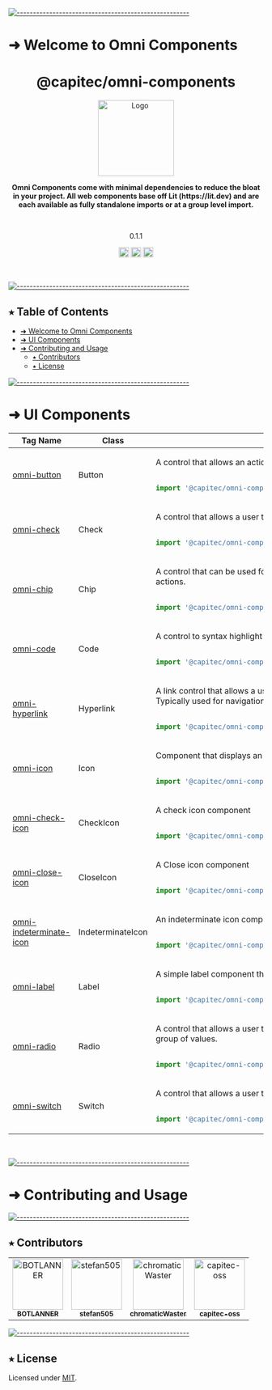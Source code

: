 <!-- ⚠️ This README has been generated from the file(s) "blueprint.md" ⚠️-->
[![-----------------------------------------------------](https://raw.githubusercontent.com/andreasbm/readme/master/assets/lines/aqua.png)](#welcome-to-omni-components-)

# ➜ Welcome to Omni Components 
<h1 align="center">@capitec/omni-components</h1>
<p align="center">
  <img src="https://avatars.githubusercontent.com/u/109590421" alt="Logo" width="150" height="auto" />
</p>

<p align="center">
  <b>Omni Components come with minimal dependencies to reduce the bloat in your project. All web components base off Lit (https://lit.dev) and are each available as fully standalone imports or at a group level import.</b></br>
  <sub><sub>
</p>

<br />

<p align="center">0.1.1</p>

<p align="center">
		<a href="https://npmcharts.com/compare/@capitec/omni-components?minimal=true"><img alt="Downloads per month" src="https://img.shields.io/npm/dm/@capitec/omni-components.svg" height="20"/></a>
<a href="https://www.npmjs.com/package/@capitec/omni-components"><img alt="NPM Version" src="https://img.shields.io/npm/v/@capitec/omni-components.svg" height="20"/></a>
<a href="https://github.com/capitec/omni-components/actions/workflows/build.yml"><img alt="Build" src="https://github.com/capitec/omni-components/actions/workflows/build.yml/badge.svg" height="20"/></a>
	</p>


&nbsp;

[![-----------------------------------------------------](https://raw.githubusercontent.com/andreasbm/readme/master/assets/lines/aqua.png)](#table-of-contents)

## ⭑ Table of Contents

* [➜ Welcome to Omni Components ](#-welcome-to-omni-components-)
* [➜ UI Components](#-ui-components)
* [➜ Contributing and Usage](#-contributing-and-usage)
	* [⭑ Contributors](#-contributors)
	* [⭑ License](#-license)
&nbsp;


[![-----------------------------------------------------](https://raw.githubusercontent.com/andreasbm/readme/master/assets/lines/aqua.png)](#ui-components)

# ➜ UI Components
<table><thead><tr><th>Tag Name</th><th>Class</th><th>Description</th></tr></thead><tbody><tr><td>

[omni-button](src/button/README.md)

</td><td>Button</td><td>

A control that allows an action to be executed.


```js
 
import '@capitec/omni-components/button'; 

```

</td></tr><tr><td>

[omni-check](src/check/README.md)

</td><td>Check</td><td>

A control that allows a user to check a value on or off.


```js
 
import '@capitec/omni-components/check'; 

```

</td></tr><tr><td>

[omni-chip](src/chip/README.md)

</td><td>Chip</td><td>

A control that can be used for input, setting attributes, or performing actions.


```js
 
import '@capitec/omni-components/chip'; 

```

</td></tr><tr><td>

[omni-code](src/code/README.md)

</td><td>Code</td><td>

A control to syntax highlight and display source code.


```js
 
import '@capitec/omni-components/code'; 

```

</td></tr><tr><td>

[omni-hyperlink](src/hyperlink/README.md)

</td><td>Hyperlink</td><td>

A link control that allows a user to indicate an action to be executed. Typically used for navigational purposes.


```js
 
import '@capitec/omni-components/hyperlink'; 

```

</td></tr><tr><td>

[omni-icon](src/icon/README.md)

</td><td>Icon</td><td>

Component that displays an icon


```js
 
import '@capitec/omni-components/icon'; 

```

</td></tr><tr><td>

[omni-check-icon](src/icons/README.md)

</td><td>CheckIcon</td><td>

A check icon component


```js
 
import '@capitec/omni-components/icons/Check.icon.js'; 

```

</td></tr><tr><td>

[omni-close-icon](src/icons/README.md)

</td><td>CloseIcon</td><td>

A Close icon component


```js
 
import '@capitec/omni-components/icons/Close.icon.js'; 

```

</td></tr><tr><td>

[omni-indeterminate-icon](src/icons/README.md)

</td><td>IndeterminateIcon</td><td>

An indeterminate icon component


```js
 
import '@capitec/omni-components/icons/Indeterminate.icon.js'; 

```

</td></tr><tr><td>

[omni-label](src/label/README.md)

</td><td>Label</td><td>

A simple label component that renders a styled text string.


```js
 
import '@capitec/omni-components/label'; 

```

</td></tr><tr><td>

[omni-radio](src/radio/README.md)

</td><td>Radio</td><td>

A control that allows a user to select a single value from a small group of values.


```js
 
import '@capitec/omni-components/radio'; 

```

</td></tr><tr><td>

[omni-switch](src/switch/README.md)

</td><td>Switch</td><td>

A control that allows a user to switch a value on or off.


```js
 
import '@capitec/omni-components/switch'; 

```

</td></tr></tbody></table>



&nbsp;

[![-----------------------------------------------------](https://raw.githubusercontent.com/andreasbm/readme/master/assets/lines/aqua.png)](#contributing-and-usage)

# ➜ Contributing and Usage


[![-----------------------------------------------------](https://raw.githubusercontent.com/andreasbm/readme/master/assets/lines/aqua.png)](#contributors)

## ⭑ Contributors

<!-- readme: contributors -start -->
<table>
<tr>
    <td align="center">
        <a href="https://github.com/BOTLANNER">
            <img src="https://avatars.githubusercontent.com/u/16349308?v=4" width="100;" alt="BOTLANNER"/>
            <br />
            <sub><b>BOTLANNER</b></sub>
        </a>
    </td>
    <td align="center">
        <a href="https://github.com/stefan505">
            <img src="https://avatars.githubusercontent.com/u/10812446?v=4" width="100;" alt="stefan505"/>
            <br />
            <sub><b>stefan505</b></sub>
        </a>
    </td>
    <td align="center">
        <a href="https://github.com/chromaticWaster">
            <img src="https://avatars.githubusercontent.com/u/22874454?v=4" width="100;" alt="chromaticWaster"/>
            <br />
            <sub><b>chromaticWaster</b></sub>
        </a>
    </td>
    <td align="center">
        <a href="https://github.com/capitec-oss">
            <img src="https://avatars.githubusercontent.com/u/109588738?v=4" width="100;" alt="capitec-oss"/>
            <br />
            <sub><b>capitec-oss</b></sub>
        </a>
    </td></tr>
</table>
<!-- readme: contributors -end -->



[![-----------------------------------------------------](https://raw.githubusercontent.com/andreasbm/readme/master/assets/lines/aqua.png)](#license)

## ⭑ License
	
Licensed under [MIT](https://opensource.org/licenses/MIT).